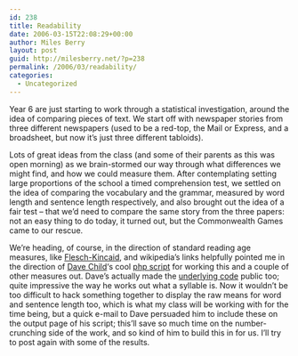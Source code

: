 ```yaml
---
id: 238
title: Readability
date: 2006-03-15T22:08:29+00:00
author: Miles Berry
layout: post
guid: http://milesberry.net/?p=238
permalink: /2006/03/readability/
categories:
  - Uncategorized
---
```

Year 6 are just starting to work through a statistical investigation, around the idea of comparing pieces of text. We start off with newspaper stories from three different newspapers (used to be a red-top, the Mail or Express, and a broadsheet, but now it&#8217;s just three different tabloids).<!--more-->

Lots of great ideas from the class (and some of their parents as this was open morning) as we brain-stormed our way through what differences we might find, and how we could measure them. After contemplating setting large proportions of the school a timed comprehension test, we settled on the idea of comparing the vocabulary and the grammar, measured by word length and sentence length respectively, and also brought out the idea of a fair test &#8211; that we&#8217;d need to compare the same story from the three papers: not an easy thing to do today, it turned out, but the Commonwealth Games came to our rescue.

We&#8217;re heading, of course, in the direction of standard reading age measures, like [Flesch-Kincaid](http://en.wikipedia.org/wiki/Flesch-Kincaid_Readability_Test), and wikipedia&#8217;s links helpfully pointed me in the direction of [Dave Child](http://www.ilovejackdaniels.com/)&#8216;s cool [php script](http://www.ilovejackdaniels.com/resources/readability-score/) for working this and a couple of other measures out. Dave&#8217;s actually made the [underlying code](http://www.ilovejackdaniels.com/php/flesch-kincaid-function/) public too; quite impressive the way he works out what a syllable is. Now it wouldn&#8217;t be too difficult to hack something together to display the raw means for word and sentence length too, which is what my class will be working with for the time being, but a quick e-mail to Dave persuaded him to include these on the output page of his script; this&#8217;ll save so much time on the number-crunching side of the work, and so kind of him to build this in for us. I&#8217;ll try to post again with some of the results.